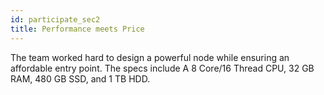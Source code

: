 ```yaml
---
id: participate_sec2
title: Performance meets Price
---
```


The team worked hard to design a powerful node while ensuring an affordable entry point. The specs include A 8 Core/16 Thread CPU, 32 GB RAM, 480 GB SSD, and 1 TB HDD.